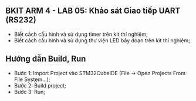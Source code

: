 ## BKIT ARM 4 - LAB 05: Khảo sát Giao tiếp UART (RS232)

- Biết cách cấu hình và sử dụng timer trên kit thí nghiệm;
- Biết cách cấu hình và sử dụng thư viện LED bảy đoạn trên kit thí nghiệm;

## Hướng dẫn Build, Run

- Bước 1: Import Project vào STM32CubeIDE (File -> Open Projects From File System...);
- Bước 2: Build project;
- Bước 3: Run;